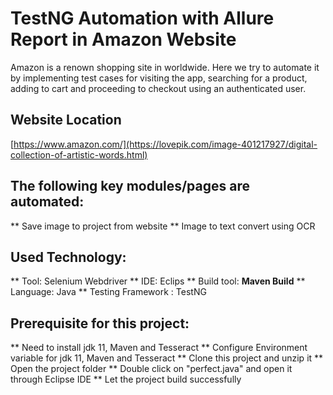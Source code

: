 # TestNG Automation with Allure Report in Amazon Website
Amazon is a renown shopping site in worldwide. Here we try to automate it by implementing test cases for visiting the app, searching for a product, adding to cart and proceeding to checkout using an authenticated user.
## Website Location
[https://www.amazon.com/](https://lovepik.com/image-401217927/digital-collection-of-artistic-words.html)

## The following key modules/pages are automated:

** Save image to project from website
** Image to text convert using OCR

## Used Technology:
** Tool: Selenium Webdriver
** IDE: Eclips
** Build tool: <b>Maven Build</b>
** Language: Java
** Testing Framework : TestNG
## Prerequisite for this project:
** Need to install jdk 11, Maven and Tesseract
** Configure Environment variable for jdk 11, Maven and Tesseract
** Clone this project and unzip it
** Open the project folder
** Double click on "perfect.java" and open it through Eclipse IDE
** Let the project build successfully
